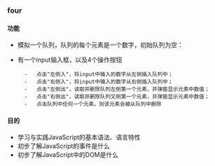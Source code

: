 ### four
#### 功能
- 模拟一个队列，队列的每个元素是一个数字，初始队列为空：
- 有一个input输入框，以及4个操作按钮

		-	点击"左侧入"，将input中输入的数字从左侧插入队列中；
		-	点击"右侧入"，将input中输入的数字从右侧插入队列中；
		-	点击"左侧出"，读取并删除队列左侧第一个元素，并弹窗显示元素中数值；
		-	点击"右侧出"，读取并删除队列又侧第一个元素，并弹窗显示元素中数值；
		-	点击队列中任何一个元素，则该元素会被从队列中删除

#### 目的
- 学习与实践JavaScript的基本语法、语言特性
- 初步了解JavaScript的事件是什么
- 初步了解JavaScript中的DOM是什么